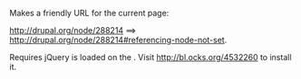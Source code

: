 Makes a friendly URL for the current page:

http://drupal.org/node/288214  ==> http://drupal.org/node/288214#referencing-node-not-set.

Requires jQuery is loaded on the . Visit http://bl.ocks.org/4532260 to install it.
